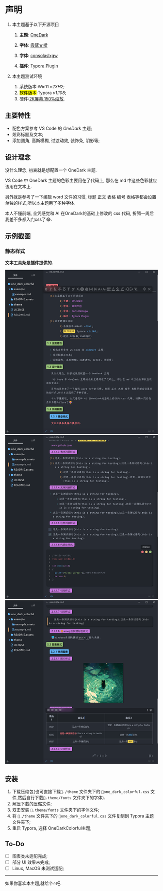 # 声明

1. 本主题基于以下开源项目
   
    1. **主题**: [OneDark ](https://github.com/sweatran/typora-onedark-theme/tree/master )
      
    2. **字体**: [霞鹜文楷](https://github.com/lxgw/LxgwWenKai)
      
    3. **字体**: [consolaslxgw](https://github.com/lxgw/LxgwWenKai)
      
    4. **插件**: [Typora Plugin](https://github.com/obgnail/typora_plugin)

2. 本主题测试环境
   
    1. 系统版本:Win11 *v23H2*;
    2. <mark>软件版本</mark>:Typora *v1.108*;
    3. 硬件:<u>2K屏幕,150%缩放</u>.

## 主要特性

- 配色方案参考 VS Code 的 *OneDark* 主题;
- 炫彩标题及文本;
- 添加圆角, 高斯模糊, 过渡动效, 装饰条, 阴影等;

## 设计理念

没什么理念, 初衷就是想配置一个 OneDark 主题.

 VS Code 中 OneDark 主题的色彩主要用在了代码上, 那么在 md 中这些色彩就应该用在文本上.

另外就是参考了一下编辑 word 文件的习惯, 标题 正文 表格 编号 表格等都会设置单独的样式,所以本主题用了多种字体.

本人不懂前端, 全凭感觉和 AI 在OneDark的基础上修改的 css 代码, 折腾一周后我差不多都入门css了😂.

## 示例截图

### 静态样式

**文本工具条是插件提供的.**

<img src="./README.assets/image-20250603181047906.png" alt="image-20250603181047906" style="zoom:67%;" />

<img src="./README.assets/image-20250603181549360.png" alt="image-20250603181549360" style="zoom:67%;" />

<img src="./README.assets/image-20250603181608938.png" alt="image-20250603181608938" style="zoom:67%;" />

## 安装

1. 下载压缩包(也可直接下载`📁./theme` 文件夹下的 `📄one_dark_colorful.css` 文件,然后自行下载`📁.theme/fonts` 文件夹下的字体).
2. 解压下载的压缩文件;
3. 双击安装 `📁.theme/fonts` 文件夹下的字体文件;
4. 将 `📁./theme` 文件夹下的 `📄one_dark_colorful.css` 文件复制到 Typora 主题文件夹下;
5. 重启 Typora, 选择 OneDarkColorful主题;

## To-Do

- [ ] 图表类未适配完成;
- [ ] 部分 UI 效果未完成;
- [ ] Linux, MacOS 未测试适配;

---

如果你喜欢本主题,就给个⭐吧.
